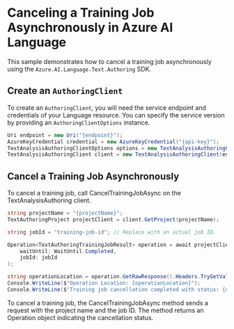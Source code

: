 # Canceling a Training Job Asynchronously in Azure AI Language

This sample demonstrates how to cancel a training job asynchronously using the `Azure.AI.Language.Text.Authoring` SDK.

## Create an `AuthoringClient`

To create an `AuthoringClient`, you will need the service endpoint and credentials of your Language resource. You can specify the service version by providing an `AuthoringClientOptions` instance.

```C# Snippet:CreateTextAuthoringClientForSpecificApiVersion
Uri endpoint = new Uri("{endpoint}");
AzureKeyCredential credential = new AzureKeyCredential("{api-key}");
TextAnalysisAuthoringClientOptions options = new TextAnalysisAuthoringClientOptions(TextAnalysisAuthoringClientOptions.ServiceVersion.V2024_11_15_Preview);
TextAnalysisAuthoringClient client = new TextAnalysisAuthoringClient(endpoint, credential, options);
```

## Cancel a Training Job Asynchronously

To cancel a training job, call CancelTrainingJobAsync on the TextAnalysisAuthoring client.

```C# Snippet:Sample7_TextAuthoring_CancelTrainingJobAsync
string projectName = "{projectName}";
TextAuthoringProject projectClient = client.GetProject(projectName);

string jobId = "training-job-id"; // Replace with an actual job ID.

Operation<TextAuthoringTrainingJobResult> operation = await projectClient.CancelTrainingJobAsync(
    waitUntil: WaitUntil.Completed,
    jobId: jobId
);

string operationLocation = operation.GetRawResponse().Headers.TryGetValue("operation-location", out var location) ? location : null;
Console.WriteLine($"Operation Location: {operationLocation}");
Console.WriteLine($"Training job cancellation completed with status: {operation.GetRawResponse().Status}");
```

To cancel a training job, the CancelTrainingJobAsync method sends a request with the project name and the job ID. The method returns an Operation<TrainingJobResult> object indicating the cancellation status.
